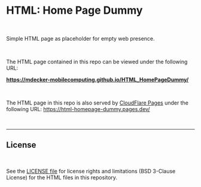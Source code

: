 # HTML: Home Page Dummy #

<br>

Simple HTML page as placeholder for empty web presence.

<br>

The HTML page contained in this repo can be viewed under the following URL:

**https://mdecker-mobilecomputing.github.io/HTML_HomePageDummy/**

<br>

The HTML page in this repo is also served by [CloudFlare Pages](https://pages.cloudflare.com/)
under the following URL: https://html-homepage-dummy.pages.dev/

<br>

----

## License ##

<br>

See the [LICENSE file](LICENSE.md) for license rights and limitations (BSD 3-Clause License)
for the HTML files in this repository.

<br>
